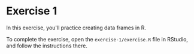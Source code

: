 # Exercise 1
In this exercise, you'll practice creating data frames in R.

To complete the exercise, open the `exercise-1/exercise.R` file in RStudio, and follow the instructions there.
